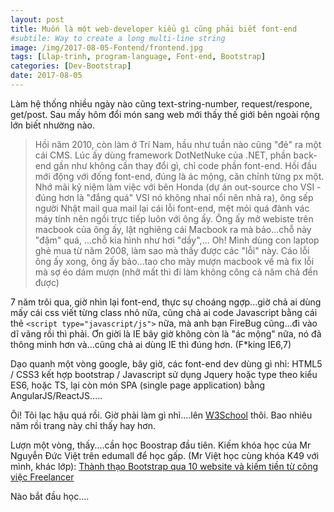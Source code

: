 ```yaml
---
layout: post
title: Muốn là một web-developer kiểu gì cũng phải biết font-end
#subtile: Way to create a long multi-line string
image: /img/2017-08-05-Fontend/frontend.jpg
tags: [Llap-trinh, program-language, Font-end, Bootstrap]
categories: [Dev-Bootstrap]
date: 2017-08-05
---
```



Làm hệ thống nhiều ngày nào cũng text-string-number, request/respone, get/post. Sau mấy hôm đổi món sang web mới thấy thế giới bên ngoài rộng lớn biết nhường nào.

>Hồi năm 2010, còn làm ở Trí Nam, hầu như tuần nào cũng "đẻ" ra một cái CMS. Lúc ấy dùng framework DotNetNuke của .NET, phần back-end gần như không cần thay đổi gì, chỉ code phần font-end. Hồi đầu mới động với đống font-end, đúng là ác mộng, căn chỉnh từng px một. Nhớ mãi kỷ niệm làm việc với bên Honda (dự án out-source cho VSI - đúng hơn là "đắng quá" VSI nó không nhai nổi nên nhả ra), ông sếp người Nhật mail qua mail lại cái lỗi font-end, mệt mỏi quá đành vác máy tính nên ngồi trực tiếp luôn với ông ấy. Ông ấy mở webiste trên macbook của ông ấy, lật nghiêng cái Macbook ra mà bảo...chỗ này "đậm" quá, ...chỗ kia hình như hơi "dầy",... Oh! Mình dùng con laptop ghẻ mua từ năm 2008, làm sao mà thấy được các "lỗi" này. Cáo lỗi ông ấy xong, ông ấy bảo...tao cho mày mượn macbook về mà fix lỗi mà sợ éo dám mượn (nhỡ mất thì đi làm không công cả năm chả đền được)

7 năm trôi qua, giờ nhìn lại font-end, thực sự choáng ngợp...giờ chả ai dùng mấy cái css viết từng class nhỏ nữa, cũng chả ai code Javascript bằng cái thẻ `<script type="javascript/js">` nữa, mà anh bạn FireBug cũng...đi vào dĩ vãng rồi thì phải. Ơn giời là IE bây giờ không còn là "ác mộng" nữa, nó đã thông minh hơn và...cũng chả ai dùng IE thì đúng hơn. (F*king IE6,7)

Dạo quanh một vòng google, bây giờ, các font-end dev dùng gì nhỉ: HTML5 / CSS3 kết hợp bootstrap / Javascript sử dụng Jquery hoặc type theo kiểu ES6, hoặc TS, lại còn món SPA (single page application) bằng AngularJS/ReactJS.....


Ôi! Tôi lạc hậu quá rồi. Giờ phải làm gì nhỉ....lên [W3School](https://www.w3schools.com/) thôi. Bao nhiêu năm rồi trang này chỉ thấy hay hơn. 

Lượn một vòng, thấy....cần học Boostrap đầu tiên. Kiếm khóa học của Mr Nguyễn Đức Việt trên edumall để học gấp. (Mr Việt học cùng khóa K49 với mình, khác lớp): [Thành thạo Bootstrap qua 10 website và kiếm tiền từ công việc Freelancer](https://edumall.vn/courses/thanh-thao-bootstrap-va-kiem-tien-freelancer/learning)

Nào bắt đầu học....